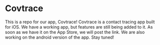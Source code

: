 # Covtrace
This is a repo for our app, Covtrace!
Covtrace is a contact tracing app built for iOS. We have a working app, but features are still being added to it. As soon as we have it on the App Store, we will post the link.
We are also working on the android version of the app. Stay tuned!
